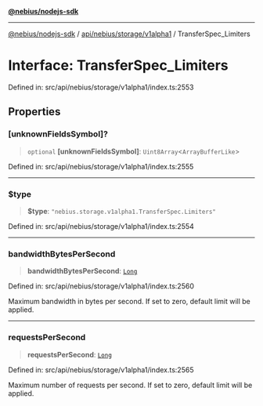 [**@nebius/nodejs-sdk**](../../../../../README.md)

---

[@nebius/nodejs-sdk](../../../../../README.md) / [api/nebius/storage/v1alpha1](../README.md) / TransferSpec_Limiters

# Interface: TransferSpec_Limiters

Defined in: src/api/nebius/storage/v1alpha1/index.ts:2553

## Properties

### \[unknownFieldsSymbol\]?

> `optional` **\[unknownFieldsSymbol\]**: `Uint8Array`\<`ArrayBufferLike`\>

Defined in: src/api/nebius/storage/v1alpha1/index.ts:2555

---

### $type

> **$type**: `"nebius.storage.v1alpha1.TransferSpec.Limiters"`

Defined in: src/api/nebius/storage/v1alpha1/index.ts:2554

---

### bandwidthBytesPerSecond

> **bandwidthBytesPerSecond**: [`Long`](../../../../../runtime/protos/core/classes/Long.md)

Defined in: src/api/nebius/storage/v1alpha1/index.ts:2560

Maximum bandwidth in bytes per second. If set to zero, default limit will be applied.

---

### requestsPerSecond

> **requestsPerSecond**: [`Long`](../../../../../runtime/protos/core/classes/Long.md)

Defined in: src/api/nebius/storage/v1alpha1/index.ts:2565

Maximum number of requests per second. If set to zero, default limit will be applied.
